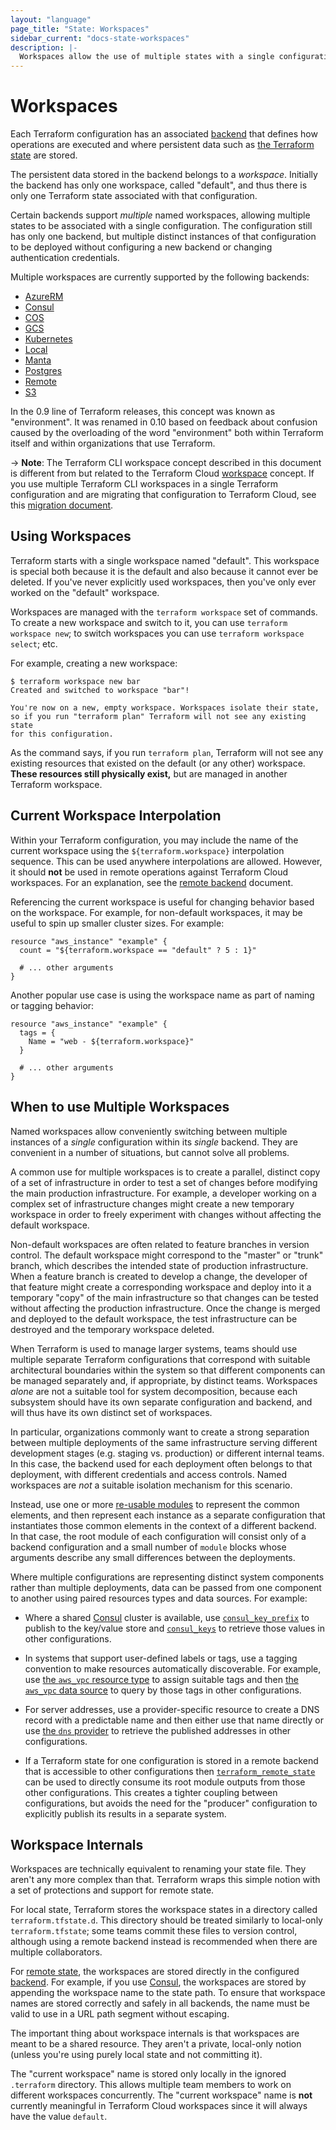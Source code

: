 ```yaml
---
layout: "language"
page_title: "State: Workspaces"
sidebar_current: "docs-state-workspaces"
description: |-
  Workspaces allow the use of multiple states with a single configuration directory.
---
```


# Workspaces

Each Terraform configuration has an associated [backend](/docs/backends/index.html)
that defines how operations are executed and where persistent data such as
[the Terraform state](https://www.terraform.io/docs/state/purpose.html) are
stored.

The persistent data stored in the backend belongs to a _workspace_. Initially
the backend has only one workspace, called "default", and thus there is only
one Terraform state associated with that configuration.

Certain backends support _multiple_ named workspaces, allowing multiple states
to be associated with a single configuration. The configuration still
has only one backend, but multiple distinct instances of that configuration
to be deployed without configuring a new backend or changing authentication
credentials.

Multiple workspaces are currently supported by the following backends:

 * [AzureRM](/docs/backends/types/azurerm.html)
 * [Consul](/docs/backends/types/consul.html)
 * [COS](/docs/backends/types/cos.html)
 * [GCS](/docs/backends/types/gcs.html)
 * [Kubernetes](/docs/backends/types/kubernetes.html)
 * [Local](/docs/backends/types/local.html)
 * [Manta](/docs/backends/types/manta.html)
 * [Postgres](/docs/backends/types/pg.html)
 * [Remote](/docs/backends/types/remote.html)
 * [S3](/docs/backends/types/s3.html)

In the 0.9 line of Terraform releases, this concept was known as "environment".
It was renamed in 0.10 based on feedback about confusion caused by the
overloading of the word "environment" both within Terraform itself and within
organizations that use Terraform.

-> **Note**: The Terraform CLI workspace concept described in this document is
different from but related to the Terraform Cloud
[workspace](/docs/cloud/workspaces/index.html) concept.
If you use multiple Terraform CLI workspaces in a single Terraform configuration
and are migrating that configuration to Terraform Cloud, see this [migration
document](/docs/cloud/migrate/workspaces.html).

## Using Workspaces

Terraform starts with a single workspace named "default". This
workspace is special both because it is the default and also because
it cannot ever be deleted. If you've never explicitly used workspaces, then
you've only ever worked on the "default" workspace.

Workspaces are managed with the `terraform workspace` set of commands. To
create a new workspace and switch to it, you can use `terraform workspace new`;
to switch workspaces you can use `terraform workspace select`; etc.

For example, creating a new workspace:

```text
$ terraform workspace new bar
Created and switched to workspace "bar"!

You're now on a new, empty workspace. Workspaces isolate their state,
so if you run "terraform plan" Terraform will not see any existing state
for this configuration.
```

As the command says, if you run `terraform plan`, Terraform will not see
any existing resources that existed on the default (or any other) workspace.
**These resources still physically exist,** but are managed in another
Terraform workspace.

## Current Workspace Interpolation

Within your Terraform configuration, you may include the name of the current
workspace using the `${terraform.workspace}` interpolation sequence. This can
be used anywhere interpolations are allowed. However, it should **not** be
used in remote operations against Terraform Cloud workspaces. For an
explanation, see the [remote backend](../backends/types/remote.html#workspaces)
document.

Referencing the current workspace is useful for changing behavior based
on the workspace. For example, for non-default workspaces, it may be useful
to spin up smaller cluster sizes. For example:

```hcl
resource "aws_instance" "example" {
  count = "${terraform.workspace == "default" ? 5 : 1}"

  # ... other arguments
}
```

Another popular use case is using the workspace name as part of naming or
tagging behavior:

```hcl
resource "aws_instance" "example" {
  tags = {
    Name = "web - ${terraform.workspace}"
  }

  # ... other arguments
}
```

## When to use Multiple Workspaces

Named workspaces allow conveniently switching between multiple instances of
a _single_ configuration within its _single_ backend. They are convenient in
a number of situations, but cannot solve all problems.

A common use for multiple workspaces is to create a parallel, distinct copy of
a set of infrastructure in order to test a set of changes before modifying the
main production infrastructure. For example, a developer working on a complex
set of infrastructure changes might create a new temporary workspace in order
to freely experiment with changes without affecting the default workspace.

Non-default workspaces are often related to feature branches in version control.
The default workspace might correspond to the "master" or "trunk" branch,
which describes the intended state of production infrastructure. When a
feature branch is created to develop a change, the developer of that feature
might create a corresponding workspace and deploy into it a temporary "copy"
of the main infrastructure so that changes can be tested without affecting
the production infrastructure. Once the change is merged and deployed to the
default workspace, the test infrastructure can be destroyed and the temporary
workspace deleted.

When Terraform is used to manage larger systems, teams should use multiple
separate Terraform configurations that correspond with suitable architectural
boundaries within the system so that different components can be managed
separately and, if appropriate, by distinct teams. Workspaces _alone_
are not a suitable tool for system decomposition, because each subsystem should
have its own separate configuration and backend, and will thus have its own
distinct set of workspaces.

In particular, organizations commonly want to create a strong separation
between multiple deployments of the same infrastructure serving different
development stages (e.g. staging vs. production) or different internal teams.
In this case, the backend used for each deployment often belongs to that
deployment, with different credentials and access controls. Named workspaces
are _not_ a suitable isolation mechanism for this scenario.

Instead, use one or more [re-usable modules](/docs/modules/index.html) to
represent the common elements, and then represent each instance as a separate
configuration that instantiates those common elements in the context of a
different backend. In that case, the root module of each configuration will
consist only of a backend configuration and a small number of `module` blocks
whose arguments describe any small differences between the deployments.

Where multiple configurations are representing distinct system components
rather than multiple deployments, data can be passed from one component to
another using paired resources types and data sources. For example:

* Where a shared [Consul](https://consul.io/) cluster is available, use
  [`consul_key_prefix`](/docs/providers/consul/r/key_prefix.html) to
  publish to the key/value store and [`consul_keys`](/docs/providers/consul/d/keys.html)
  to retrieve those values in other configurations.

* In systems that support user-defined labels or tags, use a tagging convention
  to make resources automatically discoverable. For example, use
  [the `aws_vpc` resource type](/docs/providers/aws/r/vpc.html)
  to assign suitable tags and then
  [the `aws_vpc` data source](/docs/providers/aws/d/vpc.html)
  to query by those tags in other configurations.

* For server addresses, use a provider-specific resource to create a DNS
  record with a predictable name and then either use that name directly or
  use [the `dns` provider](/docs/providers/dns/index.html) to retrieve
  the published addresses in other configurations.

* If a Terraform state for one configuration is stored in a remote backend
  that is accessible to other configurations then
  [`terraform_remote_state`](/docs/providers/terraform/d/remote_state.html)
  can be used to directly consume its root module outputs from those other
  configurations. This creates a tighter coupling between configurations,
  but avoids the need for the "producer" configuration to explicitly
  publish its results in a separate system.

## Workspace Internals

Workspaces are technically equivalent to renaming your state file. They
aren't any more complex than that. Terraform wraps this simple notion with
a set of protections and support for remote state.

For local state, Terraform stores the workspace states in a directory called
`terraform.tfstate.d`. This directory should be treated similarly to
local-only `terraform.tfstate`; some teams commit these files to version
control, although using a remote backend instead is recommended when there are
multiple collaborators.

For [remote state](/docs/state/remote.html), the workspaces are stored
directly in the configured [backend](/docs/backends). For example, if you
use [Consul](/docs/backends/types/consul.html), the workspaces are stored
by appending the workspace name to the state path. To ensure that
workspace names are stored correctly and safely in all backends, the name
must be valid to use in a URL path segment without escaping.

The important thing about workspace internals is that workspaces are
meant to be a shared resource. They aren't a private, local-only notion
(unless you're using purely local state and not committing it).

The "current workspace" name is stored only locally in the ignored
`.terraform` directory. This allows multiple team members to work on
different workspaces concurrently. The "current workspace" name is **not**
currently meaningful in Terraform Cloud workspaces since it will always
have the value `default`.

